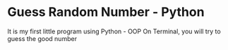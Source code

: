 # Guess Random Number - Python

It is my first little program using Python - OOP
On Terminal, you will try to guess the good number
